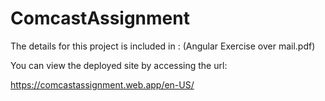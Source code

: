 # ComcastAssignment

The details for this project is included in : (Angular Exercise over mail.pdf)

You can view the deployed site by accessing the url:

https://comcastassignment.web.app/en-US/








